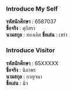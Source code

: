 ### Introduce My Self
**รหัสนักศึกษา**  : 6587037<br>
**ชื่อจริง** : ศุภิสรา<br>
**นามสกุล** : ทองเลิศ
**ชื่อเล่น** : เซร่า

### Introduce Visitor
**รหัสนักศึกษา**  : 65XXXXX<br>
**ชื่อจริง** : นิภาพร<br>
**นามสกุล** : กาญจนา<br>
**ชื่อเล่น** : มิว<br>